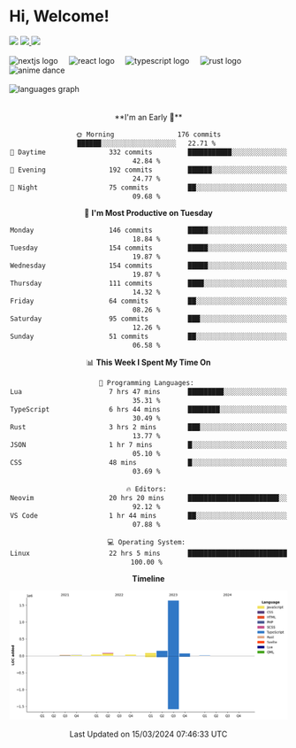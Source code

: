 <div align="center">
  <h1 align="left">
    Hi, Welcome!
  </h1>
  <div align="left">
    <div>
      <img src="https://img.shields.io/github/followers/kraken-afk.svg?style=social&label=Follow&maxAge=2592000" />
      <a href="https://twitter.com/trshppl">
        <img src="https://img.shields.io/twitter/follow/trshppl" />
      </a>
      <a href="https://nv-me.vercel.app">
        <img src="https://img.shields.io/badge/visit-my_site-blue" />
      </a>
    </div>
    <br />
    <div>
      <img src="https://skillicons.dev/icons?i=nextjs" height="40" alt="nextjs logo" />
      <img width="12" />
      <img src="https://skillicons.dev/icons?i=react" height="40" alt="react logo" />
      <img width="12" />
      <img src="https://skillicons.dev/icons?i=ts" height="40" alt="typescript logo" />
      <img width="12" />
      <img src="https://skillicons.dev/icons?i=rust" height="40" alt="rust logo" />
      <img src="https://media.tenor.com/sbvSVkB_hq8AAAAi/anime-dens.gif" alt="anime dance" height="40" />
    </div>
    <br />
    <div>
      <img src="https://github-readme-stats.vercel.app/api/top-langs?username=kraken-afk&locale=en&hide_title=false&layout=compact&card_width=320&langs_count=6&theme=rose_pine&hide_border=true&order=2" height="150" alt="languages graph" />
    </div>
  </div>
  <br />
  <br/>
  <!--START_SECTION:waka-->
**I'm an Early 🐤** 

```text
🌞 Morning                176 commits         ██████░░░░░░░░░░░░░░░░░░░   22.71 % 
🌆 Daytime                332 commits         ███████████░░░░░░░░░░░░░░   42.84 % 
🌃 Evening                192 commits         ██████░░░░░░░░░░░░░░░░░░░   24.77 % 
🌙 Night                  75 commits          ██░░░░░░░░░░░░░░░░░░░░░░░   09.68 % 
```
📅 **I'm Most Productive on Tuesday** 

```text
Monday                   146 commits         █████░░░░░░░░░░░░░░░░░░░░   18.84 % 
Tuesday                  154 commits         █████░░░░░░░░░░░░░░░░░░░░   19.87 % 
Wednesday                154 commits         █████░░░░░░░░░░░░░░░░░░░░   19.87 % 
Thursday                 111 commits         ████░░░░░░░░░░░░░░░░░░░░░   14.32 % 
Friday                   64 commits          ██░░░░░░░░░░░░░░░░░░░░░░░   08.26 % 
Saturday                 95 commits          ███░░░░░░░░░░░░░░░░░░░░░░   12.26 % 
Sunday                   51 commits          ██░░░░░░░░░░░░░░░░░░░░░░░   06.58 % 
```


📊 **This Week I Spent My Time On** 

```text
💬 Programming Languages: 
Lua                      7 hrs 47 mins       █████████░░░░░░░░░░░░░░░░   35.31 % 
TypeScript               6 hrs 44 mins       ████████░░░░░░░░░░░░░░░░░   30.49 % 
Rust                     3 hrs 2 mins        ███░░░░░░░░░░░░░░░░░░░░░░   13.77 % 
JSON                     1 hr 7 mins         █░░░░░░░░░░░░░░░░░░░░░░░░   05.10 % 
CSS                      48 mins             █░░░░░░░░░░░░░░░░░░░░░░░░   03.69 % 

🔥 Editors: 
Neovim                   20 hrs 20 mins      ███████████████████████░░   92.12 % 
VS Code                  1 hr 44 mins        ██░░░░░░░░░░░░░░░░░░░░░░░   07.88 % 

💻 Operating System: 
Linux                    22 hrs 5 mins       █████████████████████████   100.00 % 
```

**Timeline**

![Lines of Code chart](https://raw.githubusercontent.com/kraken-afk/kraken-afk/main/assets/bar_graph.png)


 Last Updated on 15/03/2024 07:46:33 UTC
<!--END_SECTION:waka-->
</div>
<br />